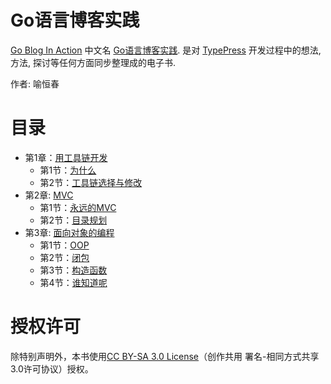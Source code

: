 Go语言博客实践
============

[Go Blog In Action][2] 中文名 [Go语言博客实践][2]. 是对 [TypePress][0] 开发过程中的想法, 方法, 探讨等任何方面同步整理成的电子书.

作者: 喻恒春

目录
====
* 第1章：[用工具链开发](Chapter01.md)
	* 第1节：[为什么](Chapter01.md#为什么)
	* 第2节：[工具链选择与修改](Chapter01.md#工具链选择与修改)
* 第2章: [MVC](Chapter02.md)
	* 第1节：[永远的MVC](Chapter02.md#永远的mvc)
	* 第2节：[目录规划](Chapter02.md#目录规划)
* 第3章: [面向对象的编程](Chapter03.md)
	* 第1节：[OOP](Chapter03.md#oop)
	* 第2节：[闭包](Chapter03.md#闭包)
	* 第3节：[构造函数](Chapter03.md#构造函数)
	* 第4节：[谁知道呢](Chapter03.md#谁知道呢)

授权许可
=======

除特别声明外，本书使用[CC BY-SA 3.0 License][1]（创作共用 署名-相同方式共享3.0许可协议）授权。


[0]: https://github.com/achun/typepress
[1]: http://creativecommons.org/licenses/by-sa/3.0/
[2]: https://github.com/achun/Go-Blog-In-Action

